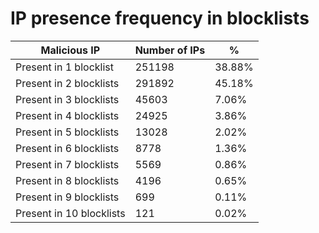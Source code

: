 # IP presence frequency in blocklists
| Malicious IP | Number of IPs | % |
|----|----|----|
| Present in 1 blocklist | 251198 | 38.88% |
| Present in 2 blocklists | 291892 | 45.18% |
| Present in 3 blocklists | 45603 | 7.06% |
| Present in 4 blocklists | 24925 | 3.86% |
| Present in 5 blocklists | 13028 | 2.02% |
| Present in 6 blocklists | 8778 | 1.36% |
| Present in 7 blocklists | 5569 | 0.86% |
| Present in 8 blocklists | 4196 | 0.65% |
| Present in 9 blocklists | 699 | 0.11% |
| Present in 10 blocklists | 121 | 0.02% |
